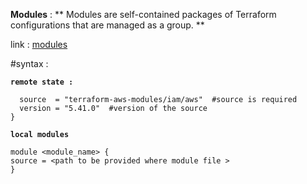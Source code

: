**Modules** : ** Modules are self-contained packages of Terraform configurations that are managed as a group. **

link : [modules](https://registry.terraform.io/browse/modules)

#syntax :

**` remote state : `**

``` module "iam" {     #resource name
  source  = "terraform-aws-modules/iam/aws"  #source is required
  version = "5.41.0"  #version of the source
}
```
**` local modules `**
```
module <module_name> {
source = <path to be provided where module file >
}
```
